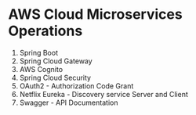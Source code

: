 # AWS Cloud Microservices Operations

1. Spring Boot
2. Spring Cloud Gateway
3. AWS Cognito
4. Spring Cloud Security
5. OAuth2 - Authorization Code Grant
6. Netflix Eureka - Discovery service Server and Client
7. Swagger - API Documentation
